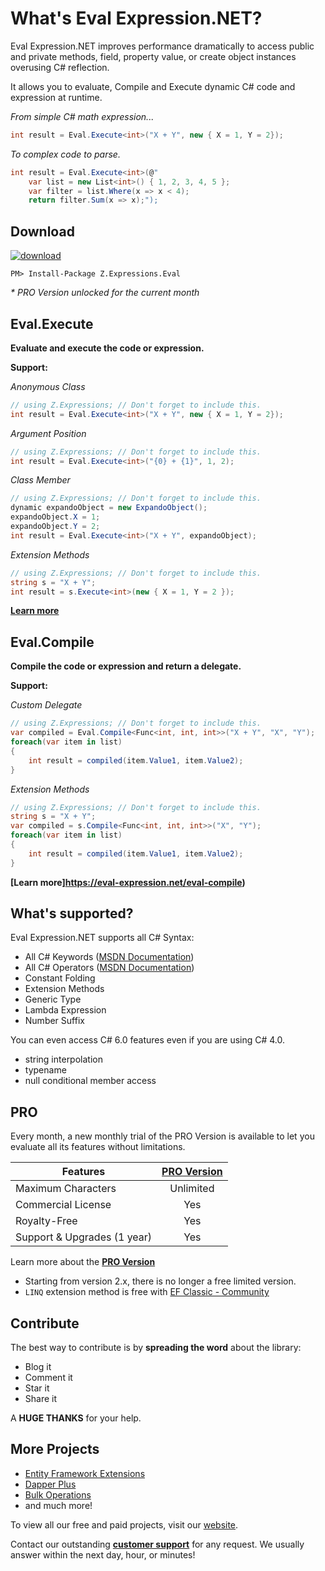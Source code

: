 # What's Eval Expression.NET?
Eval Expression.NET improves performance dramatically to access public and private methods, field, property value, or create object instances overusing C# reflection.

It allows you to evaluate, Compile and Execute dynamic C# code and expression at runtime.

*From simple C# math expression...*
```csharp
int result = Eval.Execute<int>("X + Y", new { X = 1, Y = 2});
```
*To complex code to parse.*
```csharp
int result = Eval.Execute<int>(@"
	var list = new List<int>() { 1, 2, 3, 4, 5 };
	var filter = list.Where(x => x < 4);
	return filter.Sum(x => x);");
```

## Download
<a href="https://www.nuget.org/packages/Z.Expressions.Eval/" target="_blank"><img src="https://zzzprojects.github.io/images/nuget/eval-expression-net-v.svg" alt="download" /></a>
<a href="https://www.nuget.org/packages/Z.Expressions.Eval/" target="_blank"><img src="https://zzzprojects.github.io/images/nuget/eval-expression-net-d.svg" alt="" /></a>

```
PM> Install-Package Z.Expressions.Eval
```

_* PRO Version unlocked for the current month_

## Eval.Execute
**Evaluate and execute the code or expression.**

**Support:**

_Anonymous Class_

```csharp
// using Z.Expressions; // Don't forget to include this.
int result = Eval.Execute<int>("X + Y", new { X = 1, Y = 2});
```

_Argument Position_

```csharp
// using Z.Expressions; // Don't forget to include this.
int result = Eval.Execute<int>("{0} + {1}", 1, 2);
```

_Class Member_

```csharp
// using Z.Expressions; // Don't forget to include this.
dynamic expandoObject = new ExpandoObject();
expandoObject.X = 1;
expandoObject.Y = 2;
int result = Eval.Execute<int>("X + Y", expandoObject);
```

_Extension Methods_

```csharp
// using Z.Expressions; // Don't forget to include this.
string s = "X + Y";
int result = s.Execute<int>(new { X = 1, Y = 2 });
```
**[Learn more](https://eval-expression.net/eval-execute)**

## Eval.Compile
**Compile the code or expression and return a delegate.**

**Support:**

*Custom Delegate*
```csharp
// using Z.Expressions; // Don't forget to include this.
var compiled = Eval.Compile<Func<int, int, int>>("X + Y", "X", "Y");
foreach(var item in list)
{
	int result = compiled(item.Value1, item.Value2);
}
```

*Extension Methods*
```csharp
// using Z.Expressions; // Don't forget to include this.
string s = "X + Y";
var compiled = s.Compile<Func<int, int, int>>("X", "Y");
foreach(var item in list)
{
	int result = compiled(item.Value1, item.Value2);
}
```
**[Learn more]https://eval-expression.net/eval-compile)**

## What's supported?
Eval Expression.NET supports all C# Syntax:
- All C# Keywords ([MSDN Documentation](https://msdn.microsoft.com/en-us/library/x53a06bb.aspx))
- All C# Operators ([MSDN Documentation](https://msdn.microsoft.com/en-CA/library/6a71f45d.aspx))
- Constant Folding
- Extension Methods
- Generic Type
- Lambda Expression
- Number Suffix

You can even access C# 6.0 features even if you are using C# 4.0.
- string interpolation
- typename
- null conditional member access

## PRO
Every month, a new monthly trial of the PRO Version is available to let you evaluate all its features without limitations.

Features | [PRO Version](https://eval-expression.net/#pro)
------------ | :-------------:
Maximum Characters | Unlimited
Commercial License | Yes
Royalty-Free | Yes
Support & Upgrades (1 year) | Yes
Learn more about the **[PRO Version](https://eval-expression.net/#pro)**

- Starting from version 2.x, there is no longer a free limited version.
- `LINQ` extension method is free with [EF Classic - Community](https://entityframework-classic.net/)

## Contribute

The best way to contribute is by **spreading the word** about the library:

 - Blog it
 - Comment it
 - Star it
 - Share it
 
A **HUGE THANKS** for your help.

## More Projects

- [Entity Framework Extensions](https://entityframework-extensions.net/)
- [Dapper Plus](https://dapper-plus.net/)
- [Bulk Operations](https://bulk-operations.net/)
- and much more! 

To view all our free and paid projects, visit our [website](https://zzzprojects.com/).

Contact our outstanding **[customer support](https://eval-expression.net/contact-us)** for any request. We usually answer within the next day, hour, or minutes!
